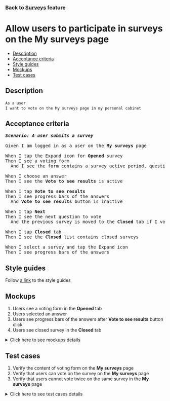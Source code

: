 ### Back to [Surveys](../../) feature

# Allow users to participate in surveys on the My surveys page

- [Description](#description)
- [Acceptance criteria](#acceptance-criteria)
- [Style guides](#style-guides)
- [Mockups](#mockups)
- [Test cases](#test-cases)

## Description

    As a user
    I want to vote on the My surveys page in my personal cabinet

## Acceptance criteria

<pre>
<b><i>Scenario: A user submits a survey</i></b>

Given I am logged in as a user on the <b>My surveys</b> page

When I tap the Expand icon for <b>Opened</b> survey
Then I see a voting form
  And I see the form contains a survey active period, question, answer options, the <b>Vote to see results</b> (inactive) and <b>Next</b> buttons

When I choose an answer
Then I see the <b>Vote to see results</b> is active

When I tap <b>Vote to see results</b>
Then I see progress bars of the answers
  And <b>Vote to see results</b> button is inactive

When I tap <b>Next</b>
Then I see the next question to vote
  And the previous survey is moved to the <b>Closed</b> tab if I voted

When I tap <b>Closed</b> tab
Then I see the <b>Closed</b> list contains closed surveys

When I select a survey and tap the Expand icon
Then I see progress bars of the answers
</pre>

## Style guides

Follow [a link](https://www.figma.com/proto/0zkkf5WC77OSpvyD6YXpFE/Style-guides?page-id=0%3A1&node-id=19%3A5368&viewport=266%2C48%2C0.54&scaling=min-zoom&starting-point-node-id=19%3A5368) to the style guides

## Mockups

1. Users see a voting form in the <b>Opened</b> tab
2. Users selected an answer
3. Users see progress bars of the answers after <b>Vote to see results</b> button click
4. Users see closed survey in the <b>Closed</b> tab

<details>
  <summary>Click here to see mockups details</summary>

**1. Users see a voting form in the Opened tab:**

![Users see a voting form in the Opened tab](/sports_hub_portal/mobile_application_features/surveys/images/application_user_voting_form.png)

**2. Users selected an answer:**

![Users selected an answer](/sports_hub_portal/mobile_application_features/surveys/images/application_user_voted.png)

**3. Users see progress bars of the answers after Vote to see results button click:**

![Users see progress bars of the answers after Vote to see results button click](/sports_hub_portal/mobile_application_features/surveys/images/application_user_voting_form_vote_to_see_results.png)

**4. Users see closed survey in the Closed tab:**

![Users see closed survey in the Closed tab](/sports_hub_portal/mobile_application_features/surveys/images/application_user_closed_survey.png)

</details>

## Test cases

1. Verify the content of voting form on the <b>My surveys</b> page
2. Verify that users can vote on the survey on the <b>My surveys</b> page
3. Verify that users cannot vote twice on the same survey in the <b>My surveys</b> page

<details>
  <summary>Click here to see test cases details</summary>

### **#1. Verify the content of voting form on the My surveys page**

|Preconditions|Steps|Expected result
--------------|-----|----------
|- Log in with user account</br>- The user is on the <b>My surveys</b> page > <b>Opened</b> tab</br>- There is a published survey</br>- The user haven’t voted any survey|1) Tap the Expand icon of not voted survey</br>2) Examine the content of voting form|1) The survey is expanded</br>2) There is a name of the survey, date range for voting, answer variants without preselection, the inactive <b>Vote to see results</b> button and active <b>Next</b> button|

### **#2. Verify that users can vote on the survey on the My surveys page**

|Preconditions|Steps|Expected result
--------------|-----|----------
|- Log in with user account</br>- The user is on the <b>My surveys</b> page > <b>Opened</b> tab</br>- There is a published survey</br>- The user hasn’t voted any survey|1) Tap the Expand icon of not voted survey</br>2) Select an answer</br>3) Tap <b>Vote to see results</b>|2)The <b>Vote to see results</b> button is active</br>3) The answer is calculated. Results of all users voting are shown|

### **#3. Verify that users cannot vote twice on the same survey in the My surveys page**

|Preconditions|Steps|Expected result
--------------|-----|----------
|- Log in with user account</br>- The user is on the <b>My surveys</b> page > <b>Closed</b> tab</br>- There is a published survey</br>- The user has already voted for this survey|1) Tap the Expand icon of voted survey</br>2) Examine the form|2) Results of all users voting are shown without any buttons|

</details>
